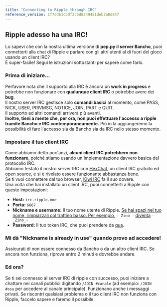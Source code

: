 ```yaml
---
title: "Connecting to Ripple through IRC"
reference_version: 1f7dd61cbdf2c6d8249481deb2a8d847
---
```

## Ripple adesso ha una IRC!
Lo sapevi che con la nostra ultima versione di **pep.py il server Bancho**, puoi connetterti alla chat di Ripple e parlare con gli altri utenti al di fuori del gioco usando un client IRC?  
È super-facile! Segui le istruzioni sottostanti per sapere come farlo.

### Prima di iniziare...
Perfavore nota che il supporto alla IRC è ancora un **work in progress** e potrebbe non funzionare con **qualunque client IRC** o potrebbe avere dei **bug**.  
Il nostro server IRC gestisce solo **comandi basici** al momento, come PASS, NICK, USER, PRIVMSG, NOTICE, JOIN, PART e QUIT.  
Il supporto ad altri comandi arriverà più avanti.  
**Inoltre, tieni a mente che, per ora, non puoi effettuare l'accesso a ripple tramite Bancho e IRC contemporaneamente.** Più in là aggiungeremo la possibilità di fare l'accesso sia da Bancho sia da IRC nello stesso momento.

### Impostare il tuo client IRC
Come abbiamo detto poc'anzi, **alcuni client IRC potrebbero non funzionare**, poiché stiamo usando un'implementazione davvero basica del protocollo IRC.  
Abbiamo testato il nostro server IRC con [HexChat](https://hexchat.github.io), un client IRC gratuito ed open source, e si è rivelato essere funzionante abbastanza bene.  
Se ti vuoi connettere dal tuo browser, [Kiwi IRC](https://kiwiirc.com/) fa il suo dovere.
<br>
Una volta che hai installato un client IRC, puoi connetterti a Ripple con queste impostazioni:  

- **Host:** `irc.ripple.moe`  
- **Porta:** `6667`  
- **Nickname e username:** Il tuo nome utente di Ripple. <u>Se hai spazi nel tuo nome, rimpiazzali col trattino basso. Per esempio,</u> `- Zino -` <u>diventa</u> `-_Zino_-`  
- **Password:** Il tuo token IRC, che puoi prendere da [qua](/irc).  

### Mi dà "Nickname is already in use" quando provo ad accedere!
Assicurati di non essere connesso da Bancho o da un altro client IRC. Se ancora non funziona, riprova entro 2 minuti e dovrebbe andare.

### Ed ora?
Se ti sei connesso al server IRC di ripple con successo, puoi iniziare a chattare nei canali pubblici digitando `/JOIN #canale` (ad esempio: `/JOIN #osu` per accedere al canale principale). Funzionano anche i messaggi privati. Se riscontri qualsiasi problema o il tuo client IRC non funziona con Ripple, faccelo sapere e faremo il possibile.
